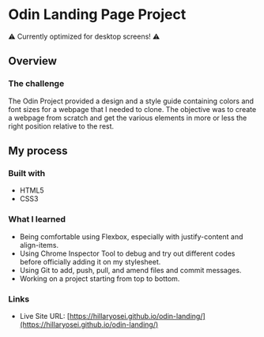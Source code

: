 # Odin Landing Page Project

⚠️ Currently optimized for desktop screens! ⚠️

## Overview

### The challenge

The Odin Project provided a design and a style guide containing colors and font sizes for a webpage that I needed to clone. The objective was to create a webpage from scratch and get the various elements in more or less the right position relative to the rest.

## My process

### Built with

- HTML5
- CSS3

### What I learned

- Being comfortable using Flexbox, especially with justify-content and align-items.
- Using Chrome Inspector Tool to debug and try out different codes before officially adding it on my stylesheet.
- Using Git to add, push, pull, and amend files and commit messages.
- Working on a project starting from top to bottom.

### Links

- Live Site URL: [https://hillaryosei.github.io/odin-landing/](https://hillaryosei.github.io/odin-landing/)

